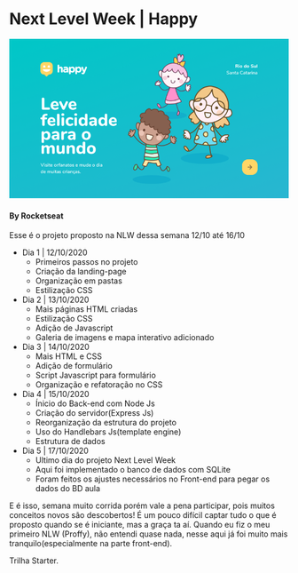 # Next Level Week | Happy 
![Home do projeto](happy-home.png)
#### By Rocketseat
Esse é o projeto proposto na NLW dessa semana 12/10 até 16/10

 - Dia 1 | 12/10/2020
	 - Primeiros passos no projeto
	 - Criação da landing-page
	 - Organização em pastas
	 - Estilização CSS
- Dia 2 | 13/10/2020
	- Mais páginas HTML criadas
	- Estilização CSS
	- Adição de Javascript
	- Galeria de imagens e mapa interativo adicionado
- Dia 3 | 14/10/2020
	- Mais HTML e CSS
	- Adição de formulário
	- Script Javascript para formulário
	- Organização e refatoração no CSS
- Dia 4 | 15/10/2020
	- Ínicio do Back-end com Node Js
	- Criação do servidor(Express Js)
	- Reorganização da estrutura do projeto
	- Uso do Handlebars Js(template engine)
	- Estrutura de dados
- Dia 5 | 17/10/2020
	- Ultimo dia do projeto Next Level Week
	- Aqui foi implementado o banco de dados com SQLite
	- Foram feitos os ajustes necessários no Front-end para pegar os dados do BD
 aula


E é isso, semana muito corrida porém vale a pena participar, pois muitos conceitos novos são descobertos! É um pouco difícil captar tudo o que é proposto quando se é iniciante, mas a graça ta aí. Quando eu fiz o meu primeiro NLW (Proffy), não entendi quase nada, nesse aqui já foi muito mais tranquilo(especialmente na parte front-end). 

Trilha Starter.
